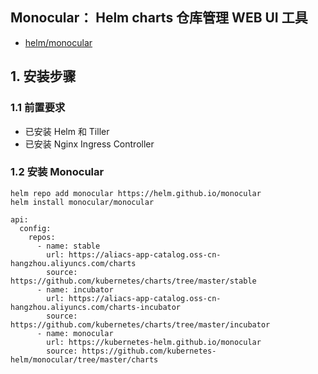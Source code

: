 Monocular： Helm charts 仓库管理  WEB UI 工具
---

- [helm/monocular](https://github.com/helm/monocular)

## 1. 安装步骤

### 1.1 前置要求

- 已安装 Helm 和 Tiller
- 已安装 Nginx Ingress Controller

### 1.2 安装 Monocular

```
helm repo add monocular https://helm.github.io/monocular
helm install monocular/monocular
```

```
api:
  config:
    repos:
      - name: stable
        url: https://aliacs-app-catalog.oss-cn-hangzhou.aliyuncs.com/charts
        source: https://github.com/kubernetes/charts/tree/master/stable
      - name: incubator
        url: https://aliacs-app-catalog.oss-cn-hangzhou.aliyuncs.com/charts-incubator
        source: https://github.com/kubernetes/charts/tree/master/incubator
      - name: monocular
        url: https://kubernetes-helm.github.io/monocular
        source: https://github.com/kubernetes-helm/monocular/tree/master/charts
```